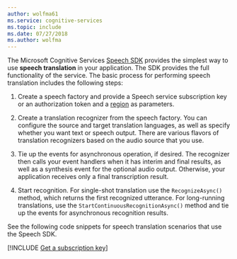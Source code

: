 ```yaml
---
author: wolfma61
ms.service: cognitive-services
ms.topic: include
ms.date: 07/27/2018
ms.author: wolfma
---
```


<!-- N.B. no header, language-agnostic -->

The Microsoft Cognitive Services [Speech SDK](~/articles/cognitive-services/speech-service/speech-sdk.md) provides the simplest way to use **speech translation** in your application.
The SDK provides the full functionality of the service. The basic process for performing speech translation includes the following steps:

1. Create a speech factory and provide a Speech service subscription key or an authorization token and a [region](~/articles/cognitive-services/speech-service/regions.md) as parameters.
   
1. Create a translation recognizer from the speech factory. You can configure the source and target translation languages, as well as specify whether you want text or speech output. There are various flavors of translation recognizers based on the audio source that you use.

1. Tie up the events for asynchronous operation, if desired. The recognizer then calls your event handlers when it has interim and final results, as well as a synthesis event for the optional audio output. Otherwise, your application receives only a final transcription result.

1. Start recognition. For single-shot translation use the `RecognizeAsync()` method, which returns the first recognized utterance. For long-running translations, use the `StartContinuousRecognitionAsync()` method and tie up the events for asynchronous recognition results.

See the following code snippets for speech translation scenarios that use the Speech SDK.

[!INCLUDE [Get a subscription key](cognitive-services-speech-service-get-subscription-key.md)]
